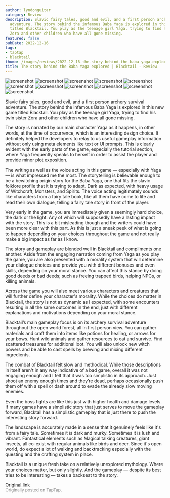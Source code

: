 ```yaml
---
author: lyndonguitar
category: Review
description: Slavic fairy tales, good and evil, and a first person archery survival
  adventure. The story behind the infamous Baba Yaga is explored in this new game
  titled Blacktail. You play as the teenage girl Yaga, trying to find his twin sister
  Zora and other children who have all gone missing.
featured: false
pubDate: 2022-12-16
tags:
- taptap
- blacktail
thumb: /images/reviews/2022-12-16-the-story-behind-the-baba-yaga-explored--blacktail---review-0.avif
title: The story behind the Baba Yaga explored | Blacktail - Review
---
```


<div class="gallery">
  <img src="/images/reviews/2022-12-16-the-story-behind-the-baba-yaga-explored--blacktail---review-0.avif" alt="screenshot" />
  <img src="/images/reviews/2022-12-16-the-story-behind-the-baba-yaga-explored--blacktail---review-1.avif" alt="screenshot" />
  <img src="/images/reviews/2022-12-16-the-story-behind-the-baba-yaga-explored--blacktail---review-2.avif" alt="screenshot" />
  <img src="/images/reviews/2022-12-16-the-story-behind-the-baba-yaga-explored--blacktail---review-3.avif" alt="screenshot" />
  <img src="/images/reviews/2022-12-16-the-story-behind-the-baba-yaga-explored--blacktail---review-4.avif" alt="screenshot" />
  <img src="/images/reviews/2022-12-16-the-story-behind-the-baba-yaga-explored--blacktail---review-5.avif" alt="screenshot" />
  <img src="/images/reviews/2022-12-16-the-story-behind-the-baba-yaga-explored--blacktail---review-6.avif" alt="screenshot" />
  <img src="/images/reviews/2022-12-16-the-story-behind-the-baba-yaga-explored--blacktail---review-7.avif" alt="screenshot" />
  <img src="/images/reviews/2022-12-16-the-story-behind-the-baba-yaga-explored--blacktail---review-8.avif" alt="screenshot" />
  <img src="/images/reviews/2022-12-16-the-story-behind-the-baba-yaga-explored--blacktail---review-9.avif" alt="screenshot" />
  <img src="/images/reviews/2022-12-16-the-story-behind-the-baba-yaga-explored--blacktail---review-10.avif" alt="screenshot" />
</div>

Slavic fairy tales, good and evil, and a first person archery survival adventure. The story behind the infamous Baba Yaga is explored in this new game titled Blacktail. You play as the teenage girl Yaga, trying to find his twin sister Zora and other children who have all gone missing.

The story is narrated by our main character Yaga as it happens, in other words, at the time of occurrence, which is an interesting design choice. It definitely helped the developers to relay to us useful gameplay information without only using meta elements like text or UI prompts. This is clearly evident with the early parts of the game, especially the tutorial section, where Yaga frequently speaks to herself in order to assist the player and provide minor plot exposition.

The writing as well as the voice acting in this game — especially with Yaga — is what impressed me the most. The storytelling is believable enough to be a bewitching origin story for the Baba Yaga, one that fits the slavic folklore profile that it is trying to adapt. Dark as expected, with heavy usage of Witchcraft, Monsters, and Spirits. The voice acting legitimately sounds like characters from a fairy tale book, like all them have come to life and read their own dialogue, telling a fairy tale story in front of the player.

Very early in the game, you are immediately given a seemingly hard choice, the dark or the light. Any of which will supposedly have a lasting impact with the story. This is a bit misleading though and the writers could have been more clear with this part. As this is just a sneak peek of what is going to happen depending on your choices throughout the game and not really make a big impact as far as I know.

The story and gameplay are blended well in Blacktail and compliments one another. Aside from the engaging narration coming from Yaga as you play the game, you are also presented with a morality system that will determine your dialogue choices and provide you with different bonuses and even skills, depending on your moral stance. You can affect this stance by doing good deeds or bad deeds; such as freeing trapped birds, helping NPCs, or killing animals.

Across the game you will also meet various characters and creatures that will further define your character's morality. While the choices do matter in Blacktail, the story is not as dynamic as I expected, with some encounters resulting in all the same outcomes in the end, just with different explanations and motivations depending on your moral stance.

Blacktail’s main gameplay focus is on its archery survival adventure throughout the open world forest, all in first person view. You can gather materials and craft them into items like potions for healing, or arrows for your bows. Hunt wild animals and gather resources to eat and survive. Find scattered treasures for additional loot. You will also unlock new witch powers and be able to cast spells by brewing and mixing different ingredients.

The combat of Blacktail felt slow and methodical. While those descriptions in itself aren't in any way indicative of a bad game, overall it was not engaging enough and I felt that it was too simplistic in its approach. Just shoot an enemy enough times and they’re dead, perhaps occasionally push them off with a spell or dash around to evade the already slow moving enemies.

Even the boss fights are like this just with higher health and damage levels. If many games have a simplistic story that just serves to move the gameplay forward, Blacktail has a simplistic gameplay that is just there to push the interesting story forward.

The landscape is accurately made in a sense that it genuinely feels like it's from a fairy tale. Sometimes it is dark and murky. Sometimes it is lush and vibrant. Fantastical elements such as Magical talking creatures, giant insects, all co-exist with regular animals like birds and deer. Since it's open world, do expect a lot of walking and backtracking especially with the questing and the crafting system in place.

Blacktail is a unique fresh take on a relatively unexplored mythology. Where your choices matter, but only slightly. And the gameplay — despite its best tries to be interesting — takes a backseat to the story.

[Original link](https://www.taptap.io/post/3778257)<br><span style="font-size: 0.95em; color: #888;">Originally posted on TapTap.</span>